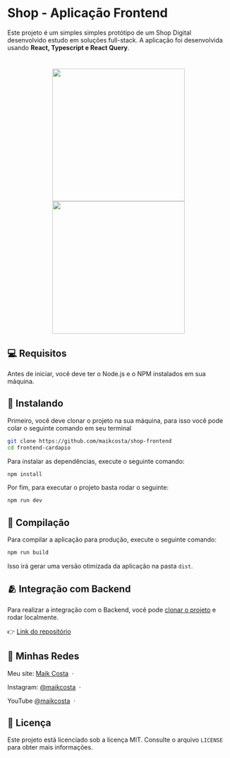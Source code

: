 # Shop - Aplicação Frontend

Este projeto é um simples simples protótipo de um Shop Digital desenvolvido estudo em soluções full-stack. A aplicação foi desenvolvida usando **React, Typescript e React Query**.

<h1 align="center">
    <img src="./public/home.png" width="300"/>
    <img src="./public/modal.png" width="300"/>
</h1>

## 💻 Requisitos

Antes de iniciar, você deve ter o Node.js e o NPM instalados em sua máquina.

## 🚀 Instalando

Primeiro, você deve clonar o projeto na sua máquina, para isso você
pode colar o seguinte comando em seu terminal

```bash
git clone https://github.com/maikcosta/shop-frontend
cd frontend-cardapio
```

Para instalar as dependências, execute o seguinte comando:

```bash
npm install
```

Por fim, para executar o projeto basta rodar o seguinte:

```bash
npm run dev
```

## 🔧 Compilação

Para compilar a aplicação para produção, execute o seguinte comando:

```bash
npm run build
```
Isso irá gerar uma versão otimizada da aplicação na pasta `dist`.

## 🫂 Integração com Backend

Para realizar a integração com o Backend, você pode [clonar o projeto](https://github.com/maikcosta/shop) e rodar localmente.

👉 [Link do repositório](https://github.com/maikcosta/shop)

## 📱 Minhas Redes

Meu site: [Maik Costa](https://maikcosta.github.io/) &nbsp;&middot;&nbsp; 

Instagram: [@maikcosta](https://www.instagram.com/maikcosta/) &nbsp;&middot;&nbsp;

YouTube [@maikcosta](https://www.youtube.com/@maikcosta) &nbsp;&middot;&nbsp;


## 📝 Licença

Este projeto está licenciado sob a licença MIT. Consulte o arquivo `LICENSE` para obter mais informações.
